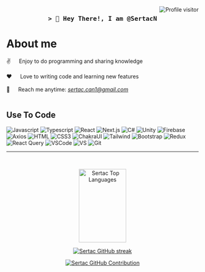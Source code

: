 <a href="https://hits.seeyoufarm.com/api/count/incr/badge.svg?url=https%3A%2F%2Fgithub.com%2FSertacN1212%2Fhit-counter">
  <img align="right" src="https://komarev.com/ghpvc/?username=SertacN&label=Visitors&color=0e75b6&style=flat" alt="Profile visitor" />
</a>

<h3 align="center">
        <samp>&gt; 👋 Hey There!, I am
                <b>@SertacN</b>
        </samp>
</h3>
<h1>About me
 </h1> 
<p>
  
 ✌️ &emsp; Enjoy to do programming and sharing knowledge <br/><br/>
 ❤️ &emsp; Love to writing code and learning new features<br/><br/>
 📧 &emsp; Reach me anytime: <em> sertac.can1@gmail.com </em><br/><br/>
</p>
<h2>Use To Code</h2>

![Javascript](https://img.shields.io/badge/Javascript-F0DB4F?style=for-the-badge&labelColor=black&logo=javascript&logoColor=F0DB4F)
![Typescript](https://img.shields.io/badge/Typescript-007acc?style=for-the-badge&labelColor=black&logo=typescript&logoColor=007acc)
![React](https://img.shields.io/badge/-React-61DBFB?style=for-the-badge&labelColor=black&logo=react&logoColor=61DBFB)
![Next.js](https://img.shields.io/badge/next.js-000000?style=for-the-badge&logo=nextdotjs&logoColor=white)
![C#](https://img.shields.io/badge/C%23-239120?style=for-the-badge&logo=c-sharp&logoColor=white)
![Unity](https://img.shields.io/badge/Unity-100000?style=for-the-badge&logo=unity&logoColor=white)
![Firebase](https://img.shields.io/badge/firebase-ffca28?style=for-the-badge&logo=firebase&logoColor=black)
![Axios](https://img.shields.io/badge/axios-671ddf?&style=for-the-badge&logo=axios&logoColor=white)
![HTML](https://img.shields.io/badge/HTML5-E34F26?style=for-the-badge&logo=html5&logoColor=white)
![CSS3](https://img.shields.io/badge/CSS3-1572B6?style=for-the-badge&logo=css3&logoColor=white)
![ChakraUI](https://img.shields.io/badge/Chakra--UI-319795?style=for-the-badge&logo=chakra-ui&logoColor=white)
![Tailwind](https://img.shields.io/badge/Tailwind_CSS-092749?style=for-the-badge&logo=tailwindcss&logoColor=06B6D4&labelColor=000000)
![Bootstrap](https://img.shields.io/badge/Bootstrap-563D7C?style=for-the-badge&logo=bootstrap&logoColor=white)
![Redux](https://img.shields.io/badge/Redux-593D88?style=for-the-badge&logo=redux&logoColor=white)
![React Query](https://img.shields.io/badge/-React_Query-FF4154?style=for-the-badge&logo=react%20query&logoColor=white)
![VSCode](https://img.shields.io/badge/VSCode-0078D4?style=for-the-badge&logo=visual%20studio%20code&logoColor=white)
![VS](https://img.shields.io/badge/Visual_Studio-5C2D91?style=for-the-badge&logo=visual%20studio&logoColor=white)
![Git](https://img.shields.io/badge/Git-F05032?style=for-the-badge&logo=git&logoColor=white)
<br/>
<hr/>
<br/>
<p align="center">
 <a href="https://github.com/SertacN"><img alt="Sertac Top Languages" src="https://denvercoder1-github-readme-stats.vercel.app/api/top-langs/?username=SertacN&langs_count=8&layout=compact&theme=react&border_color=7F3FBF&bg_color=0D1117&title_color=F85D7F&icon_color=F8D866" height="192px" width="49.5%"/></a>
</a>
</p>
<p align="center">
  <a href="https://github.com/SertacN">
    <img src="https://github-readme-streak-stats.herokuapp.com/?user=SertacN&theme=radical&border=7F3FBF&background=0D1117" alt="Sertac GitHub streak"/>
  </a>
</p>

<p align="center">
  <a href="https://github.com/SertacN">
    <img src="https://github-profile-summary-cards.vercel.app/api/cards/profile-details?username=SertacN&theme=radical" alt="Sertac GitHub Contribution"/>
  </a>
</p>

<a>
 

<!---
SertacN/SertacN is a ✨ special ✨ repository because its `README.md` (this file) appears on your GitHub profile.
You can click the Preview link to take a look at your changes.
--->
